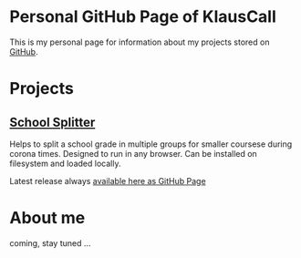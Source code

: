 # Personal GitHub Page of KlausCall

This is my personal page for information about my projects stored on [GitHub](https://github.com/KlausCall).

# Projects

## [School Splitter](https://github.com/KlausCall/SchoolSplitter)

Helps to split a school grade in multiple groups for smaller coursese during corona times. 
Designed to run in any browser. Can be installed on filesystem and loaded locally.

Latest release always [available here as GitHub Page](https://klauscall.github.io/SchoolSplitter/)


# About me

coming, stay tuned ...
